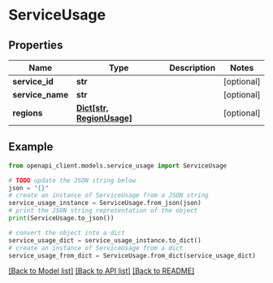 # ServiceUsage


## Properties

Name | Type | Description | Notes
------------ | ------------- | ------------- | -------------
**service_id** | **str** |  | [optional] 
**service_name** | **str** |  | [optional] 
**regions** | [**Dict[str, RegionUsage]**](RegionUsage.md) |  | [optional] 

## Example

```python
from openapi_client.models.service_usage import ServiceUsage

# TODO update the JSON string below
json = "{}"
# create an instance of ServiceUsage from a JSON string
service_usage_instance = ServiceUsage.from_json(json)
# print the JSON string representation of the object
print(ServiceUsage.to_json())

# convert the object into a dict
service_usage_dict = service_usage_instance.to_dict()
# create an instance of ServiceUsage from a dict
service_usage_from_dict = ServiceUsage.from_dict(service_usage_dict)
```
[[Back to Model list]](../README.md#documentation-for-models) [[Back to API list]](../README.md#documentation-for-api-endpoints) [[Back to README]](../README.md)


